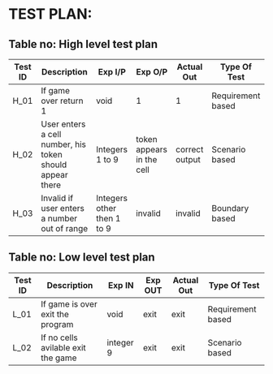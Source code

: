 # TEST PLAN:

## Table no: High level test plan

| **Test ID** | **Description**                                              | **Exp I/P** | **Exp O/P** | **Actual Out** |**Type Of Test**  |    
|-------------|--------------------------------------------------------------|-----------------|-------------|----------------|------------------|
|  H_01       | If game over return 1                                        |  void           |   1         | 1              |Requirement based |
|  H_02       | User enters a cell number, his token should appear there     |  Integers 1 to 9|token appears in the cell|correct output|Scenario based |
|  H_03       | Invalid if user enters a number out of range                 |  Integers other then 1 to 9 |invalid | invalid |Boundary based    |

## Table no: Low level test plan

| **Test ID** | **Description**                                              | **Exp IN** | **Exp OUT** | **Actual Out** |**Type Of Test**  |    
|-------------|--------------------------------------------------------------|------------|-------------|----------------|------------------|
|  L_01       | If game is over exit the program                             |  void      | exit        | exit           |Requirement based |
|  L_02       | If no cells avilable exit the game                           |  integer 9 | exit        | exit           |Scenario based    |
